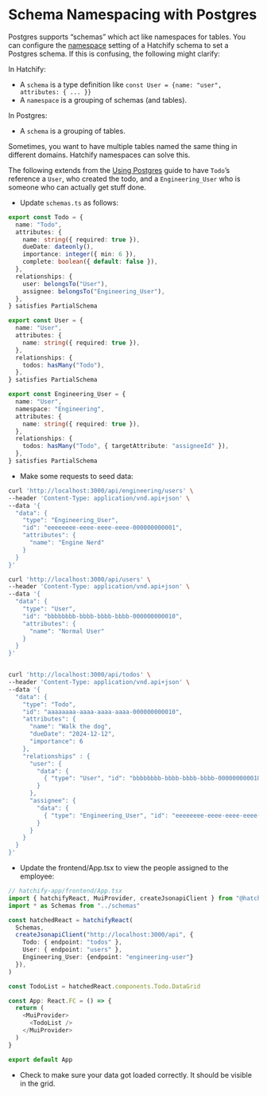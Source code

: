 # Schema Namespacing with Postgres

Postgres supports “schemas” which act like namespaces for tables. You can configure the [namespace](naming.md#schemanamespace-postgres-only) setting of a Hatchify schema to set a Postgres schema. If this is confusing, the following might clarify:

In Hatchify:

- A `schema` is a type definition like `const User = {name: "user", attributes: { ... }}`
- A `namespace` is a grouping of schemas (and tables).

In Postgres:

- A `schema` is a grouping of tables.

Sometimes, you want to have multiple tables named the same thing in different domains. Hatchify namespaces can solve this.

The following extends from the [Using Postgres](guides/using-postgres-db.md) guide to have `Todo`’s reference a `User`, who created the todo, and a `Engineering_User` who is someone who can actually get stuff done.

- Update `schemas.ts` as follows:

```ts
export const Todo = {
  name: "Todo",
  attributes: {
    name: string({ required: true }),
    dueDate: dateonly(),
    importance: integer({ min: 6 }),
    complete: boolean({ default: false }),
  },
  relationships: {
    user: belongsTo("User"),
    assignee: belongsTo("Engineering_User"),
  },
} satisfies PartialSchema

export const User = {
  name: "User",
  attributes: {
    name: string({ required: true }),
  },
  relationships: {
    todos: hasMany("Todo"),
  },
} satisfies PartialSchema

export const Engineering_User = {
  name: "User",
  namespace: "Engineering",
  attributes: {
    name: string({ required: true }),
  },
  relationships: {
    todos: hasMany("Todo", { targetAttribute: "assigneeId" }),
  },
} satisfies PartialSchema
```

- Make some requests to seed data:

```bash
curl 'http://localhost:3000/api/engineering/users' \
--header 'Content-Type: application/vnd.api+json' \
--data '{
  "data": {
    "type": "Engineering_User",
    "id": "eeeeeeee-eeee-eeee-eeee-000000000001",
    "attributes": {
      "name": "Engine Nerd"
    }
  }
}'

curl 'http://localhost:3000/api/users' \
--header 'Content-Type: application/vnd.api+json' \
--data '{
  "data": {
    "type": "User",
    "id": "bbbbbbbb-bbbb-bbbb-bbbb-000000000010",
    "attributes": {
      "name": "Normal User"
    }
  }
}'


curl 'http://localhost:3000/api/todos' \
--header 'Content-Type: application/vnd.api+json' \
--data '{
  "data": {
    "type": "Todo",
    "id": "aaaaaaaa-aaaa-aaaa-aaaa-000000000010",
    "attributes": {
      "name": "Walk the dog",
      "dueDate": "2024-12-12",
      "importance": 6
    },
    "relationships" : {
      "user": {
        "data": {
          { "type": "User", "id": "bbbbbbbb-bbbb-bbbb-bbbb-000000000010" }
        }
      },
      "assignee": {
        "data": {
          { "type": "Engineering_User", "id": "eeeeeeee-eeee-eeee-eeee-000000000001" }
        }
      }
    }
  }
}'
```

- Update the frontend/App.tsx to view the people assigned to the employee:

```ts
// hatchify-app/frontend/App.tsx
import { hatchifyReact, MuiProvider, createJsonapiClient } from "@hatchifyjs/react"
import * as Schemas from "../schemas"

const hatchedReact = hatchifyReact(
  Schemas,
  createJsonapiClient("http://localhost:3000/api", {
    Todo: { endpoint: "todos" },
    User: { endpoint: "users" },
    Engineering_User: {endpoint: "engineering-user"}
  }),
)

const TodoList = hatchedReact.components.Todo.DataGrid

const App: React.FC = () => {
  return (
    <MuiProvider>
      <TodoList />
    </MuiProvider>
  )
}

export default App
```

- Check to make sure your data got loaded correctly. It should be visible in the grid.
